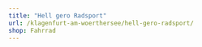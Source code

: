 ```yaml
---
title: "Hell gero Radsport"
url: /klagenfurt-am-woerthersee/hell-gero-radsport/
shop: Fahrrad
---
```

